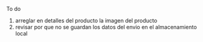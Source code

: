 To do

1. arreglar en detalles del producto la imagen del producto
2. revisar por que no se guardan los datos del envio en el almacenamiento local
